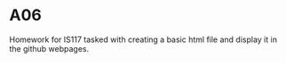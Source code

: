 # A06
Homework for IS117
tasked with creating a basic html file and display it in the github webpages.

